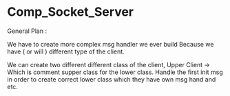 # Comp_Socket_Server



General Plan : 

We have to create more complex msg handler we ever build 
Because we have ( or will ) different type of the client. 

We can create two different different class of the client,
Upper Client -> Which is comment supper class for the lower class. Handle the 
first init msg in order to create correct lower class which they have own msg hand and etc. 



